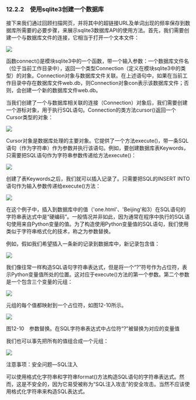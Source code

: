    

### 12.2.2　使用sqlite3创建一个数据库

接下来我们通过回顾扫描网页，并将其中的超链接URL及单词出现的频率保存到数据库所需要的必要步骤，来展示sqlite3数据库API的使用方法。首先，我们需要创建一个与数据库文件的连接，它相当于打开一个文本文件：

![](0-Assets/Epubook/程序员编程语言经典合集（计算机科学丛书5册套装），javapython编程语言含经典教材龙书《编译原理》%20(Bruce%20Eckel%20%20Alfred%20V.%20Aho%20%20Monica%20S.%20Lam%20etc.)%20(Z-Library)/images/image09335.jpeg)

函数connect()是模块sqlite3中的一个函数，带一个输入参数：一个数据库文件名（位于当前工作目录中），返回一个类型Connection（定义在模块sqlite3中的类型）的对象。Connection对象与数据库文件关联。在上述语句中，如果在当前工作目录中存在数据库文件web.db，则Connection对象con表示该数据库文件；否则，会创建一个新的数据库文件web.db。

当我们创建了一个与数据库相关联的连接（Connection）对象后，我们需要创建一个游标对象，用于执行SQL语句。Connection的类方法cursor()返回一个Cursor类型的对象：

![](0-Assets/Epubook/程序员编程语言经典合集（计算机科学丛书5册套装），javapython编程语言含经典教材龙书《编译原理》%20(Bruce%20Eckel%20%20Alfred%20V.%20Aho%20%20Monica%20S.%20Lam%20etc.)%20(Z-Library)/images/image09336.jpeg)

Cursor对象是数据库处理的主要对象。它提供了一个方法execute()，带一条SQL语句（作为字符串）作为参数并执行该语句。例如，要创建数据库表Keywords，只需要把SQL语句作为字符串参数传递给方法execute()：

![](0-Assets/Epubook/程序员编程语言经典合集（计算机科学丛书5册套装），javapython编程语言含经典教材龙书《编译原理》%20(Bruce%20Eckel%20%20Alfred%20V.%20Aho%20%20Monica%20S.%20Lam%20etc.)%20(Z-Library)/images/image09337.jpeg)

创建了表Keywords之后，我们就可以插入记录了。只需要把SQL的INSERT INTO语句作为输入参数传递给execute()方法：

![](0-Assets/Epubook/程序员编程语言经典合集（计算机科学丛书5册套装），javapython编程语言含经典教材龙书《编译原理》%20(Bruce%20Eckel%20%20Alfred%20V.%20Aho%20%20Monica%20S.%20Lam%20etc.)%20(Z-Library)/images/image09338.jpeg)

在这个例子中，插入到数据库中的值（'one.html'、'Beijing'和3）在SQL语句的字符串表达式中是“硬编码”。一般情况并非如此，因为通常在程序中执行的SQL语句使用来自Python变量的值。为了构造使用Python变量值的SQL语句，我们使用类似于字符串格式化的技术，称之为参数替换。

例如，假如我们希望插入一条新的记录到数据库中，新记录包含值：

![](0-Assets/Epubook/程序员编程语言经典合集（计算机科学丛书5册套装），javapython编程语言含经典教材龙书《编译原理》%20(Bruce%20Eckel%20%20Alfred%20V.%20Aho%20%20Monica%20S.%20Lam%20etc.)%20(Z-Library)/images/image09339.jpeg)

我们像往常一样构造SQL语句字符串表达式，但是将一个“?”符号作为占位符，表示Python变量值所处的位置。这对应于execute()方法的第一个参数。第二个参数是一个包含三个变量的元组：

![](0-Assets/Epubook/程序员编程语言经典合集（计算机科学丛书5册套装），javapython编程语言含经典教材龙书《编译原理》%20(Bruce%20Eckel%20%20Alfred%20V.%20Aho%20%20Monica%20S.%20Lam%20etc.)%20(Z-Library)/images/image09340.jpeg)

元组的每个值都映射到一个占位符，如图12-10所示。

![](0-Assets/Epubook/程序员编程语言经典合集（计算机科学丛书5册套装），javapython编程语言含经典教材龙书《编译原理》%20(Bruce%20Eckel%20%20Alfred%20V.%20Aho%20%20Monica%20S.%20Lam%20etc.)%20(Z-Library)/images/image09341.jpeg)

图12-10　参数替换。在SQL字符串表达式中占位符“?”被替换为对应的变量值

我们也可以事先把所有的值组合成一个元组：

![](0-Assets/Epubook/程序员编程语言经典合集（计算机科学丛书5册套装），javapython编程语言含经典教材龙书《编译原理》%20(Bruce%20Eckel%20%20Alfred%20V.%20Aho%20%20Monica%20S.%20Lam%20etc.)%20(Z-Library)/images/image09342.jpeg)

注意事项：安全问题—SQL注入

可以使用格式化字符串和字符串format()方法构造SQL语句的字符串表达式。然而，这是不安全的，因为它易受被称为“SQL注入攻击”的安全攻击。当然不应该使用格式化字符串来构造SQL表达式。